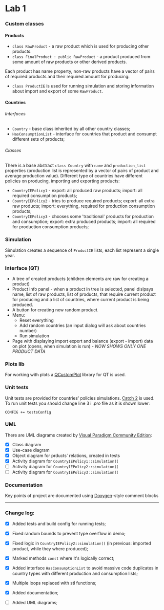 # Lab 1
### Custom classes
#### Products
- `class RawProduct` - a raw product which is used for producing other products.
- `class FinalProduct : public RawProduct` - a product produced from some amount of raw products or other derived products.

Each product has name property, non-raw products have a vector of pairs of required products and their required amount for producing.
- `class ProductIE` is used for running simulation and storing information about import and export of some `RawProduct`.

#### Countries
###### Interfaces
- `Country` - base class inherited by all other country classes;
- `HasConsumptionList` - interface for countries that product and consumpt different sets of products;
###### Classes
There is a base abstract `class Country` with `name` and `production_list` properties (production list is represented by a vector of pairs of product and average production value).
Different type of countries have different policies on producing, importing and exporting products:
- `CountryIEPolicy1` - export: all produced raw products; import: all required consumption products;
- `CountryIEPolicy2` - tries to produce required products; export: all extra raw products; import: everything, required for production consumption products;
- `CountryIEPolicy3` - chooses some 'traditional' products for production and consumption; export: extra produced products; import: all required for production consumption products;

### Simulation
Simulation creates a sequence of `ProductIE` lists, each list represent a single year. 

### Interface (QT)
- A tree of created products (children elements are raw for creating a product)
- Product info panel - when a product in tree is selected, panel dislpays name, list of raw products, list of products, that require current product for producing and a list of countries, where current product is being produced.
- A button for creating new random product.
- Menu:
	- Reset everything
	- Add random countries (an input dialog will ask about countries number)
	- Run simulation
- Page with displaying import export and balance (export - import) data on plot (opens, when simulation is run) - *NOW SHOWS ONLY ONE PRODUCT DATA*

### Plots lib
For working with plots a [QCustomPlot](https://www.qcustomplot.com "Project website") library for QT is used.

### Unit tests
Unit tests are provided for countries' policies simulations. [Catch 2](https://github.com/catchorg/Catch2 "Project github page") is used.
To run unit tests you should change line 3 i *.pro* file as it is shown lower:
```qmake
CONFIG += testsConfig
```

### UML
There are UML diagrams created by [Visual Paradigm Community Edition](https://www.visual-paradigm.com/download/community.jsp "Website"):
- [X] Class diagram
- [X] Use-case diagram
- [X] Object diagram for prducts' relations, created in tests
- [X] Activity diagram for `CountryIEPolicy1::simulation()`
- [ ] Activity diagram for `CountryIEPolicy2::simulation()`
- [ ] Activity diagram for `CountryIEPolicy3::simulation()`

### Documentation
Key points of project are documented using [Doxygen](http://www.doxygen.nl/ "Website")-style comment blocks

---
### Change log:
- [X] Added tests and build config for running tests;
- [X] Fixed random bounds to prevent type overflow in demo;
- [X] Fixed logic in `CountryIEPolicy2::simulation()` (in previous: imported product, while they where produced);
- [X] Marked methods `const` where it's logically correct;
- [X] Added interface `HasConsumptionList` to avoid massive code duplicates in country types with different production and consumption lists;
- [X] Multiple loops replaced with stl functions;
- [X] Added documentation;
- [ ] Added UML diagrams;
	

